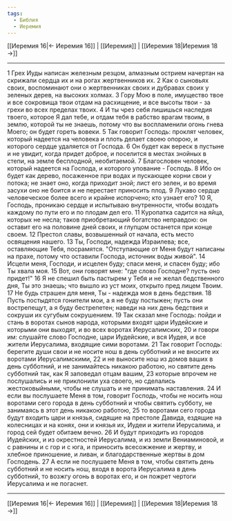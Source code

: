 ```yaml
---
tags:
  - Библия
  - Иеремия
---
```

[[Иеремия 16|← Иеремия 16]] | [[Иеремия]] | [[Иеремия 18|Иеремия 18 →]]

---
1 Грех Иуды написан железным резцом, алмазным острием начертан на скрижали сердца их и на рогах жертвенников их.
2 Как о сыновьях своих, воспоминают они о жертвенниках своих и дубравах своих у зеленых дерев, на высоких холмах.
3 Гору Мою в поле, имущество твое и все сокровища твои отдам на расхищение, и все высоты твои - за грехи во всех пределах твоих.
4 И ты чрез себя лишишься наследия твоего, которое Я дал тебе, и отдам тебя в рабство врагам твоим, в землю, которой ты не знаешь, потому что вы воспламенили огонь гнева Моего; он будет гореть вовеки.
5 Так говорит Господь: проклят человек, который надеется на человека и плоть делает своею опорою, и которого сердце удаляется от Господа.
6 Он будет как вереск в пустыне и не увидит, когда придет доброе, и поселится в местах знойных в степи, на земле бесплодной, необитаемой.
7 Благословен человек, который надеется на Господа, и которого упование - Господь.
8 Ибо он будет как дерево, посаженное при водах и пускающее корни свои у потока; не знает оно, когда приходит зной; лист его зелен, и во время засухи оно не боится и не перестает приносить плод.
9 Лукаво сердце человеческое более всего и крайне испорчено; кто узнает его?
10 Я, Господь, проникаю сердце и испытываю внутренности, чтобы воздать каждому по пути его и по плодам дел его.
11 Куропатка садится на яйца, которых не несла; таков приобретающий богатство неправдою: он оставит его на половине дней своих, и глупцом останется при конце своем.
12 Престол славы, возвышенный от начала, есть место освящения нашего.
13 Ты, Господи, надежда Израилева; все, оставляющие Тебя, посрамятся. "Отступающие от Меня будут написаны на прахе, потому что оставили Господа, источник воды живой".
14 Исцели меня, Господи, и исцелен буду; спаси меня, и спасен буду; ибо Ты хвала моя.
15 Вот, они говорят мне: "где слово Господне? пусть оно придет!"
16 Я не спешил быть пастырем у Тебя и не желал бедственного дня, Ты это знаешь; что вышло из уст моих, открыто пред лицем Твоим.
17 Не будь страшен для меня, Ты - надежда моя в день бедствия.
18 Пусть постыдятся гонители мои, а я не буду постыжен; пусть они вострепещут, а я буду бестрепетен; наведи на них день бедствия и сокруши их сугубым сокрушением.
19 Так сказал мне Господь: пойди и стань в воротах сынов народа, которыми входят цари Иудейские и которыми они выходят, и во всех воротах Иерусалимских,
20 и говори им: слушайте слово Господне, цари Иудейские, и вся Иудея, и все жители Иерусалима, входящие сими воротами.
21 Так говорит Господь: берегите души свои и не носите нош в день субботний и не вносите их воротами Иерусалимскими,
22 и не выносите нош из домов ваших в день субботний, и не занимайтесь никакою работою, но святите день субботний так, как Я заповедал отцам вашим,
23 которые впрочем не послушались и не приклонили уха своего, но сделались жестоковыйными, чтобы не слушать и не принимать наставления.
24 И если вы послушаете Меня в том, говорит Господь, чтобы не носить нош воротами сего города в день субботний и чтобы святить субботу, не занимаясь в этот день никакою работою,
25 то воротами сего города будут входить цари и князья, сидящие на престоле Давида, ездящие на колесницах и на конях, они и князья их, Иудеи и жители Иерусалима, и город сей будет обитаем вечно.
26 И будут приходить из городов Иудейских, и из окрестностей Иерусалима, и из земли Вениаминовой, и с равнины и с гор и с юга, и приносить всесожжение и жертву, и хлебное приношение, и ливан, и благодарственные жертвы в дом Господень.
27 А если не послушаете Меня в том, чтобы святить день субботний и не носить нош, входя в ворота Иерусалима в день субботний, то возжгу огонь в воротах его, и он пожрет чертоги Иерусалима и не погаснет.

---
[[Иеремия 16|← Иеремия 16]] | [[Иеремия]] | [[Иеремия 18|Иеремия 18 →]]